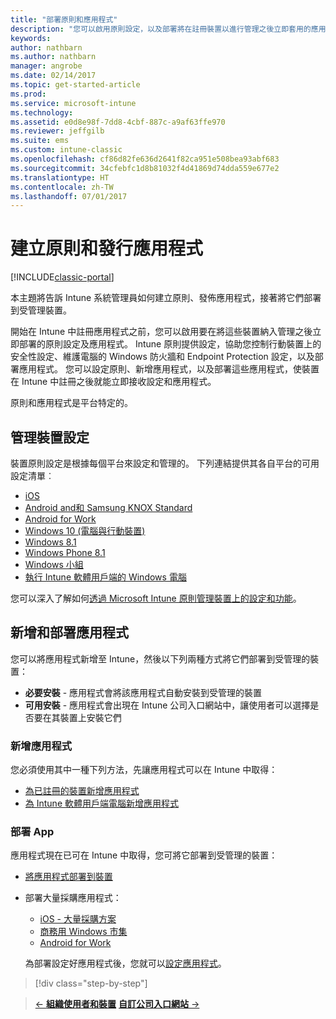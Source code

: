 ```yaml
---
title: "部署原則和應用程式"
description: "您可以啟用原則設定，以及部署將在註冊裝置以進行管理之後立即套用的應用程式。"
keywords: 
author: nathbarn
ms.author: nathbarn
manager: angrobe
ms.date: 02/14/2017
ms.topic: get-started-article
ms.prod: 
ms.service: microsoft-intune
ms.technology: 
ms.assetid: e0d8e98f-7dd8-4cbf-887c-a9af63ffe970
ms.reviewer: jeffgilb
ms.suite: ems
ms.custom: intune-classic
ms.openlocfilehash: cf86d82fe636d2641f82ca951e508bea93abf683
ms.sourcegitcommit: 34cfebfc1d8b81032f4d41869d74dda559e677e2
ms.translationtype: HT
ms.contentlocale: zh-TW
ms.lasthandoff: 07/01/2017
---
```

# <a name="create-policies-and-publish-apps"></a>建立原則和發行應用程式

[!INCLUDE[classic-portal](../includes/classic-portal.md)]

本主題將告訴 Intune 系統管理員如何建立原則、發佈應用程式，接著將它們部署到受管理裝置。

開始在 Intune 中註冊應用程式之前，您可以啟用要在將這些裝置納入管理之後立即部署的原則設定及應用程式。 Intune 原則提供設定，協助您控制行動裝置上的安全性設定、維護電腦的 Windows 防火牆和 Endpoint Protection 設定，以及部署應用程式。 您可以設定原則、新增應用程式，以及部署這些應用程式，使裝置在 Intune 中註冊之後就能立即接收設定和應用程式。

原則和應用程式是平台特定的。

## <a name="manage-device-settings"></a>管理裝置設定

 裝置原則設定是根據每個平台來設定和管理的。 下列連結提供其各自平台的可用設定清單︰

- [iOS](/intune-classic/deploy-use/ios-policy-settings-in-microsoft-intune)
- [Android and和 Samsung KNOX Standard](/intune-classic/deploy-use/android-policy-settings-in-microsoft-intune)
- [Android for Work](/intune-classic/deploy-use/android-for-work-policy-settings-in-microsoft-intune)
- [Windows 10 (電腦與行動裝置)](/intune-classic/deploy-use/windows-10-policy-settings-in-microsoft-intune)
- [Windows 8.1](/intune-classic/deploy-use/windows-configuration-policy-settings-in-microsoft-intune)
- [Windows Phone 8.1](/intune-classic/deploy-use/windows-phone-8-1-policy-settings-in-microsoft-intune)
- [Windows 小組](/intune-classic/deploy-use/windows-team-configuration-policy-settings-in-microsoft-intune)
- [執行 Intune 軟體用戶端的 Windows 電腦](/intune-classic/deploy-use/policies-to-protect-windows-pcs-in-microsoft-intune)

您可以深入了解如何[透過 Microsoft Intune 原則管理裝置上的設定和功能](/intune-classic/deploy-use/manage-settings-and-features-on-your-devices-with-microsoft-intune-policies)。

## <a name="add-and-deploy-apps"></a>新增和部署應用程式

您可以將應用程式新增至 Intune，然後以下列兩種方式將它們部署到受管理的裝置：
- **必要安裝** - 應用程式會將該應用程式自動安裝到受管理的裝置
- **可用安裝** - 應用程式會出現在 Intune 公司入口網站中，讓使用者可以選擇是否要在其裝置上安裝它們

### <a name="add-apps"></a>新增應用程式

您必須使用其中一種下列方法，先讓應用程式可以在 Intune 中取得：
- [為已註冊的裝置新增應用程式](/intune-classic/deploy-use/add-apps-for-mobile-devices-in-microsoft-intune)
- [為 Intune 軟體用戶端電腦新增應用程式](/intune-classic/deploy-use/add-apps-for-windows-pcs-in-microsoft-intune)

### <a name="deploy-apps"></a>部署 App

應用程式現在已可在 Intune 中取得，您可將它部署到受管理的裝置：
- [將應用程式部署到裝置](/intune-classic/deploy-use/deploy-use/deploy-apps-in-microsoft-intune)
- 部署大量採購應用程式：
    - [iOS - 大量採購方案](/intune-classic/deploy-use/manage-ios-apps-you-purchased-through-a-volume-purchase-program-with-microsoft-intune)
    - [商務用 Windows 市集](/intune-classic/deploy-use/manage-apps-you-purchased-from-the-windows-store-for-business-with-microsoft-intune)
    - [Android for Work](/intune-classic/deploy-use/android-for-work-apps)

    為部署設定好應用程式後，您就可以[設定應用程式](/intune-classic/deploy-use/monitor-apps-in-microsoft-intune)。

>[!div class="step-by-step"]

>[&larr; **組織使用者和裝置**](.\start-with-a-paid-subscription-to-microsoft-intune-step-5.md)       [**自訂公司入口網站** &rarr;](/intune/company-portal-customize)  
